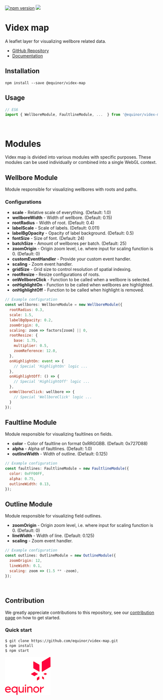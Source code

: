 [![npm version](https://badge.fury.io/js/%40equinor%2Fvidex-map.svg)](https://badge.fury.io/js/%40equinor%2Fvidex-map)
![](https://github.com/equinor/videx-map/workflows/Unit%20test/badge.svg)

# Videx map

A leaflet layer for visualizing wellbore related data.

- [GitHub Repository](https://github.com/equinor/videx-map)
- [Documentation](https://equinor.github.io/videx-map/)

## Installation
```
npm install --save @equinor/videx-map
```

## Usage
```js
// ES6
import { WellboreModule, FaultlineModule, ...  } from '@equinor/videx-map';
```

<br/>

# Modules
Videx map is divided into various modules with specific purposes. These modules can be used individually or combined into a single WebGL context.

## Wellbore Module
Module responsible for visualizing wellbores with roots and paths.

### Configurations

- <b>scale</b> - Relative scale of everything. (Default: 1.0)
- <b>wellboreWidth</b> - Width of wellbore. (Default: 0.15)
- <b>rootRadius</b> - Width of root. (Default: 0.4)
- <b>labelScale</b> - Scale of labels. (Default: 0.011)
- <b>labelBgOpacity</b> - Opacity of label background. (Default: 0.5)
- <b>fontSize</b> - Size of font. (Default: 24)
- <b>batchSize</b> - Amount of wellbores per batch. (Default: 25)
- <b>zoomOrigin</b> - Origin zoom level, i.e. where input for scaling function is 0. (Default: 0)
- <b>customEventHandler</b> - Provide your custom event handler.
- <b>scaling</b> - Zoom event handler.
- <b>gridSize</b> - Grid size to control resolution of spatial indexing.
- <b>rootResize</b> - Resize configurations of roots.
- <b>onWellboreClick</b> - Function to be called when a wellbore is selected.
- <b>onHighlightOn</b> - Function to be called when wellbores are highlighted.
- <b>onHighlightOff</b> - Function to be called when highlight is removed.

```js
// Example configuration
const wellbores: WellboreModule = new WellboreModule({
  rootRadius: 0.3,
  scale: 1.5,
  labelBgOpacity: 0.2,
  zoomOrigin: 0,
  scaling: zoom => factors[zoom] || 0,
  rootResize: {
    base: 1.75,
    multiplier: 0.5,
    zoomReference: 12.0,
  },
  onHighlightOn: event => {
    // Special 'HighlightOn' logic ...
  },
  onHighlightOff: () => {
    // Special 'HighlightOff' logic ...
  },
  onWellboreClick: wellbore => {
    // Special 'WellboreClick' logic ...
  }
});
```

## Faultline Module
Module responsible for visualizing faultlines on fields.

- <b>color</b> - Color of faultline on format 0xRRGGBB. (Default: 0x727D88)
- <b>alpha</b> - Alpha of faultlines. (Default: 1.0)
- <b>outlineWidth</b> - Width of outline. (Default: 0.125)

```js
// Example configuration
const faultlines: FaultlineModule = new FaultlineModule({
  color: 0xFF00FF,
  alpha: 0.75,
  outlineWidth: 0.13,
});
```

## Outline Module
Module responsible for visualizing field outlines.

- <b>zoomOrigin</b> - Origin zoom level, i.e. where input for scaling function is 0. (Default: 0)
- <b>lineWidth</b> - Width of line. (Default: 0.125)
- <b>scaling</b> - Zoom event handler.

```js
// Example configuration
const outlines: OutlineModule = new OutlineModule({
  zoomOrigin: 12,
  lineWidth: 0.1,
  scaling: zoom => (1.5 ** -zoom),
});
```

<br/>

## Contribution
We greatly appreciate contributions to this repository, see our [contribution page](CONTRIBUTION.md) on how to get started.

### Quick start
```
$ git clone https://github.com/equinor/videx-map.git
$ npm install
$ npm start
```



![Equinor Logo](images/equinor-logo.png)
